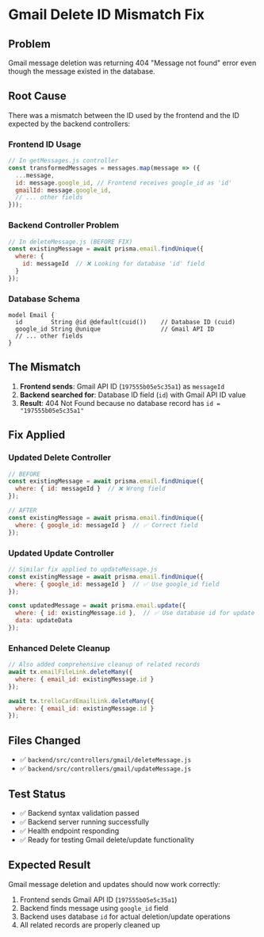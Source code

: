 # Gmail Delete ID Mismatch Fix

## Problem
Gmail message deletion was returning 404 "Message not found" error even though the message existed in the database.

## Root Cause
There was a mismatch between the ID used by the frontend and the ID expected by the backend controllers:

### Frontend ID Usage
```javascript
// In getMessages.js controller
const transformedMessages = messages.map(message => ({
  ...message,
  id: message.google_id, // Frontend receives google_id as 'id'
  gmailId: message.google_id,
  // ... other fields
}));
```

### Backend Controller Problem
```javascript
// In deleteMessage.js (BEFORE FIX)
const existingMessage = await prisma.email.findUnique({
  where: {
    id: messageId  // ❌ Looking for database 'id' field
  }
});
```

### Database Schema
```prisma
model Email {
  id        String @id @default(cuid())    // Database ID (cuid)
  google_id String @unique                 // Gmail API ID
  // ... other fields
}
```

## The Mismatch
1. **Frontend sends**: Gmail API ID (`197555b05e5c35a1`) as `messageId`
2. **Backend searched for**: Database ID field (`id`) with Gmail API ID value
3. **Result**: 404 Not Found because no database record has `id = "197555b05e5c35a1"`

## Fix Applied

### Updated Delete Controller
```javascript
// BEFORE
const existingMessage = await prisma.email.findUnique({
  where: { id: messageId }  // ❌ Wrong field
});

// AFTER
const existingMessage = await prisma.email.findUnique({
  where: { google_id: messageId }  // ✅ Correct field
});
```

### Updated Update Controller
```javascript
// Similar fix applied to updateMessage.js
const existingMessage = await prisma.email.findUnique({
  where: { google_id: messageId }  // ✅ Use google_id field
});

const updatedMessage = await prisma.email.update({
  where: { id: existingMessage.id },  // ✅ Use database id for update
  data: updateData
});
```

### Enhanced Delete Cleanup
```javascript
// Also added comprehensive cleanup of related records
await tx.emailFileLink.deleteMany({
  where: { email_id: existingMessage.id }
});

await tx.trelloCardEmailLink.deleteMany({
  where: { email_id: existingMessage.id }
});
```

## Files Changed
- ✅ `backend/src/controllers/gmail/deleteMessage.js`
- ✅ `backend/src/controllers/gmail/updateMessage.js`

## Test Status
- ✅ Backend syntax validation passed
- ✅ Backend server running successfully
- ✅ Health endpoint responding
- ✅ Ready for testing Gmail delete/update functionality

## Expected Result
Gmail message deletion and updates should now work correctly:
1. Frontend sends Gmail API ID (`197555b05e5c35a1`)
2. Backend finds message using `google_id` field
3. Backend uses database `id` for actual deletion/update operations
4. All related records are properly cleaned up 